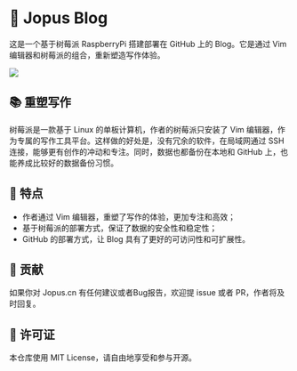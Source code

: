 # 📝 Jopus Blog

这是一个基于树莓派 RaspberryPi 搭建部署在 GitHub 上的 Blog。它是通过 Vim 编辑器和树莓派的组合，重新塑造写作体验。

![](https://s2.loli.net/2023/05/03/kdAaL4cy3tfWHOU.png)

## 📚 重塑写作

树莓派是一款基于 Linux 的单板计算机，作者的树莓派只安装了 Vim 编辑器，作为专属的写作工具平台。这样做的好处是，没有冗余的软件，在局域网通过 SSH 连接，能够更有创作的冲动和专注。同时，数据也都备份在本地和 GitHub 上，也能养成比较好的数据备份习惯。

## 🌟 特点

- 作者通过 Vim 编辑器，重塑了写作的体验，更加专注和高效；
- 基于树莓派的部署方式，保证了数据的安全性和稳定性；
- GitHub 的部署方式，让 Blog 具有了更好的可访问性和可扩展性。

## 🤝 贡献

如果你对 Jopus.cn 有任何建议或者Bug报告，欢迎提 issue 或者 PR，作者将及时回复。

## 📃 许可证

本仓库使用 MIT License，请自由地享受和参与开源。	
